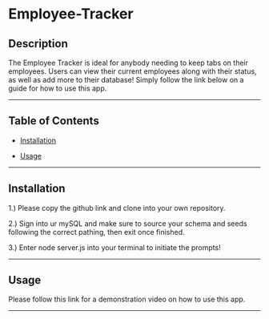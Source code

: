 # Employee-Tracker

## Description
The Employee Tracker is ideal for anybody needing to keep tabs on their employees. Users can view their current employees along with their status, as well as add more to their database! Simply follow the link below on a guide for how to use this app.

---

## Table of Contents

- [Installation](#installation)

- [Usage](#usage)



---

## Installation

1.) Please copy the github link and clone into your own repository.

2.) Sign into ur mySQL and make sure to source your schema and seeds following the correct pathing, then exit once finished.

3.) Enter node server.js into your terminal to initiate the prompts!


---


## Usage

Please follow this link for a demonstration video on how to use this app. 

---